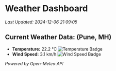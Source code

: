 
# Weather Dashboard

_Last Updated: 2024-12-06 21:09:05_

## Current Weather Data: (Pune, MH)
- **Temperature:** 22.2 °C ![Temperature Badge](https://img.shields.io/badge/Temperature-Medium%20Temp-green)
- **Wind Speed:** 3.1 km/h ![Wind Speed Badge](https://img.shields.io/badge/Wind%20Speed-Low%20Wind-blue)

*Powered by Open-Meteo API*
